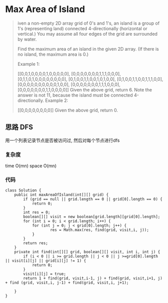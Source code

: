 # Max Area of Island

> iven a non-empty 2D array grid of 0's and 1's, an island is a group of 1's (representing land) connected 4-directionally (horizontal or vertical.) You may assume all four edges of the grid are surrounded by water.
> 
> Find the maximum area of an island in the given 2D array. (If there is no island, the maximum area is 0.)
> 
> Example 1:
> 
> [[0,0,1,0,0,0,0,1,0,0,0,0,0],
>  [0,0,0,0,0,0,0,1,1,1,0,0,0],
>  [0,1,1,0,1,0,0,0,0,0,0,0,0],
>  [0,1,0,0,1,1,0,0,1,0,1,0,0],
>  [0,1,0,0,1,1,0,0,1,1,1,0,0],
>  [0,0,0,0,0,0,0,0,0,0,1,0,0],
>  [0,0,0,0,0,0,0,1,1,1,0,0,0],
>  [0,0,0,0,0,0,0,1,1,0,0,0,0]]
> Given the above grid, return 6. Note the answer is not 11, because the island must be connected 4-directionally.
> Example 2:
> 
> [[0,0,0,0,0,0,0,0]]
> Given the above grid, return 0.

## 思路 DFS
用一个列表记录节点是否被访问过, 然后对每个节点进行dfs

### 复杂度
time O(mn) space O(mn)
### 代码
```
class Solution {
    public int maxAreaOfIsland(int[][] grid) {
        if (grid == null || grid.length == 0 || grid[0].length == 0) {
            return 0;
        }
        int res = 0;
        boolean[][] visit = new boolean[grid.length][grid[0].length];
        for (int i = 0; i < grid.length; i++) {
            for (int j = 0; j < grid[0].length; j++) {
                    res = Math.max(res, find(grid, visit,i, j));
            }
        }
        return res;
    }
    private int find(int[][] grid, boolean[][] visit, int i, int j) {
        if (i < 0 || i >= grid.length || j < 0 || j >=grid[0].length || visit[i][j] || grid[i][j] != 1) {
            return 0;
        }
        visit[i][j] = true;
        return 1 + find(grid, visit,i-1, j) + find(grid, visit,i+1, j) + find (grid, visit,i, j-1) + find(grid, visit,i, j+1);
        
    }
}

```